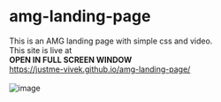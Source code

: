# amg-landing-page
This is an AMG landing page with simple css and video.
<br>
This site is live at 
<br>
<b>OPEN IN FULL SCREEN WINDOW</b>
<br>
https://justme-vivek.github.io/amg-landing-page/
<br>
<br>
![image](https://github.com/user-attachments/assets/3ec96ff7-824b-4dbe-9f18-76c0fdf2024e)

